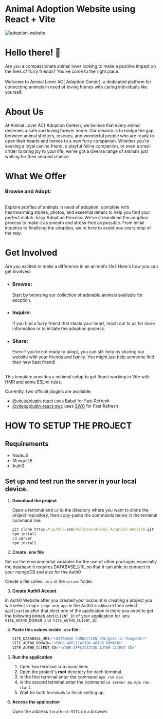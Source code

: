 # Animal Adoption Website using React + Vite

![adoption-website](https://github.com/NelTeano/Animal-Adoption-Website/assets/108077205/dd15019f-c1a3-4ae4-9e3a-9cbaf4966d74)

# Hello there! 👋
 Are you a compassionate animal lover looking to make a positive impact on the lives of furry friends? You've come to the right place.<br><br> Welcome to Animal Lover AC( Adoption Center), a dedicated platform for connecting animals in need of loving homes with caring individuals like yourself.

# About Us
At Animal Lover AC( Adoption Center), we believe that every animal deserves a safe and loving forever home. Our mission is to bridge the gap between animal shelters, rescues, and wonderful people who are ready to open their hearts and homes to a new furry companion. Whether you're seeking a loyal canine friend, a playful feline companion, or even a small critter to bring joy to your life, we've got a diverse range of animals just waiting for their second chance.

# What We Offer
<h3>Browse and Adopt:</h3><br> Explore profiles of animals in need of adoption, complete with heartwarming stories, photos, and essential details to help you find your perfect match.
Easy Adoption Process: We've streamlined the adoption process to make it as smooth and stress-free as possible. From initial inquiries to finalizing the adoption, we're here to assist you every step of the way.

# Get Involved
Are you excited to make a difference in an animal's life? Here's how you can get involved:
<ul>
  <li><h3>Browse:</h3> Start by browsing our collection of adorable animals available for adoption.</li> 
  <li><h3>Inquire:</h3> If you find a furry friend that steals your heart, reach out to us for more information or to initiate the adoption process.</li>
  <li><h3>Share:</h3> Even if you're not ready to adopt, you can still help by sharing our website with your friends and family. You might just help someone find their new best friend!</li>
</ul>

<br>
This template provides a minimal setup to get React working in Vite with HMR and some ESLint rules.

Currently, two official plugins are available:
- [@vitejs/plugin-react](https://github.com/vitejs/vite-plugin-react/blob/main/packages/plugin-react/README.md) uses [Babel](https://babeljs.io/) for Fast Refresh
- [@vitejs/plugin-react-swc](https://github.com/vitejs/vite-plugin-react-swc) uses [SWC](https://swc.rs/) for Fast Refresh


# HOW TO SETUP THE PROJECT

## Requirements

<ul>
  <li>NodeJS</li>
  <li>MongoDB</li>
  <li>Auth0</li>
</ul>


## Set up and test run the server in your local device.


1. **Download the project**

    Open a terminal and `cd` to the directory where you want to clone
    the project repository, then copy-paste the commands below in the
    terminal command line.

    ```cmd
    git clone https://github.com/NelTeano/Animal-Adoption-Website.git
    npm install
    cd server
    npm install
    ```

  2. **Create .env file**
  
Set up the environmental variables for the use of other packages especially the database it requires DATABASE_URL so that it can able to connect to your mongoDB and also for the Auth0


Create a file called `.env` in the
`server` folder.<br>


  3. **Create Auth0 Acount**

in Auth0 Website after you created your account in creating a project you will select `single page web app`
in the Auth0 `dashboard` then select `application` after that elect one of the application
in there you need to get the following `DOMAIN` and `CLIENT_ID` of your application for .env `VITE_AUTH0_DOMAIN and VITE_AUTH0_CLIENT_ID`

4. **Paste this values inside `.env` file :**

    ```js
    VITE_DATABASE_URI="<DATABASE CONNECTION URL(gets in MongoDB)>"
    VITE_AUTH0_DOMAIN="<YOUR APPLICATION AUTH0 DOMAIN>"
    VITE_AUTH0_CLIENT_ID="<YOUR APPLICATION AUTH0 CLIENT ID>"
    ```
5. **Run the application**

    1. Open two terminal command lines.
    2. Open the project's **root** directory for each terminal.
    3. In the first terminal enter the command `npm run dev`.
    4. In the second terminal enter the command `cd server && npm run start`.
    5. Wait for both terminals to finish setting up.

6. **Access the application**

    Open the address `localhost:5174` on a browser


    
